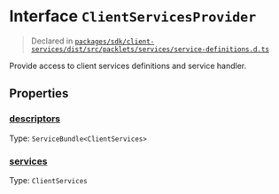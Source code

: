 # Interface `ClientServicesProvider`
> Declared in [`packages/sdk/client-services/dist/src/packlets/services/service-definitions.d.ts`]()

Provide access to client services definitions and service handler.
## Properties
### [descriptors]()
Type: <code>ServiceBundle&lt;ClientServices&gt;</code>
### [services]()
Type: <code>ClientServices</code>